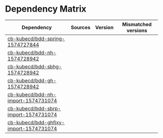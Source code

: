 # Dependency Matrix

Dependency | Sources | Version | Mismatched versions
---------- | ------- | ------- | -------------------
[cb-kubecd/bdd-spring-1574727844](https://github.com/cb-kubecd/bdd-spring-1574727844.git) |  | []() | 
[cb-kubecd/bdd-nh-1574728942](https://github.com/cb-kubecd/bdd-nh-1574728942.git) |  | []() | 
[cb-kubecd/bdd-sbhg-1574728942](https://github.com/cb-kubecd/bdd-sbhg-1574728942.git) |  | []() | 
[cb-kubecd/bdd-gh-1574728942](https://github.com/cb-kubecd/bdd-gh-1574728942.git) |  | []() | 
[cb-kubecd/bdd-nh-import-1574731074](https://github.com/cb-kubecd/bdd-nh-import-1574731074.git) |  | []() | 
[cb-kubecd/bdd-sbrp-import-1574731074](https://github.com/cb-kubecd/bdd-sbrp-import-1574731074.git) |  | []() | 
[cb-kubecd/bdd-ghfjxy-import-1574731074](https://github.com/cb-kubecd/bdd-ghfjxy-import-1574731074.git) |  | []() | 
